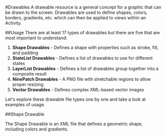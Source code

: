#Drawables
A drawable resource is a general concept for a graphic that can be drawn to the screen. Drawables are used to define shapes, colors, borders, gradients, etc. which can then be applied to views within an Activity.

##Usage
There are at least 17 types of drawables but there are five that are most important to understand:

<ol>
	<li><b>Shape Drawables</b> - Defines a shape with properties such as stroke, fill, and padding</li>
	<li><b>StateList Drawables</b> - Defines a list of drawables to use for different states</li>
	<li><b>LayerList Drawables</b> - Defines a list of drawables group together into a composite result</li>
	<li><b>NinePatch Drawables</b> - A PNG file with stretchable regions to allow proper resizing</li>
	<li><b>Vector Drawables</b> - Defines complex XML-based vector images</li>
</ol>

Let's explore these drawable file types one by one and take a look at examples of usage.


##Shape Drawable

The Shape Drawable is an XML file that defines a geometric shape, including colors and gradients. 
